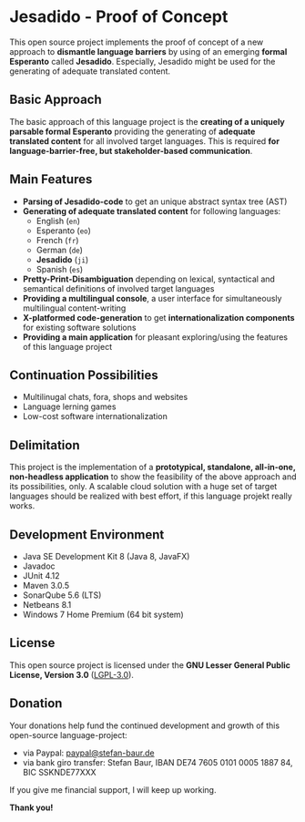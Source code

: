 # Jesadido - Proof of Concept

This open source project implements the proof of concept of a new approach to **dismantle language barriers** by using of an emerging **formal Esperanto** called **Jesadido**.
Especially, Jesadido might be used for the generating of adequate translated content.

## Basic Approach

The basic approach of this language project is the **creating of a uniquely parsable formal Esperanto** providing the generating of **adequate translated content** for all involved target languages.
This is required **for language-barrier-free, but stakeholder-based communication**.

## Main Features

- **Parsing of Jesadido-code** to get an unique abstract syntax tree (AST)
- **Generating of adequate translated content** for following languages:
  - English (`en`)
  - Esperanto (`eo`)
  - French (`fr`)
  - German (`de`)
  - **Jesadido** (`ji`)
  - Spanish (`es`)
- **Pretty-Print-Disambiguation** depending on lexical, syntactical and semantical definitions of involved target languages
- **Providing a multilingual console**, a user interface for simultaneously multilingual content-writing
- **X-platformed code-generation** to get **internationalization components** for existing software solutions
- **Providing a main application** for pleasant exploring/using the features of this language project

## Continuation Possibilities

- Multilinugal chats, fora, shops and websites
- Language lerning games
- Low-cost software internationalization

## Delimitation

This project is the implementation of a **prototypical, standalone, all-in-one, non-headless application** to show the feasibility of the above approach and its possibilities, only.
A scalable cloud solution with a huge set of target languages should be realized with best effort, if this language projekt really works.

## Development Environment

- Java SE Development Kit 8 (Java 8, JavaFX)
- Javadoc
- JUnit 4.12
- Maven 3.0.5
- SonarQube 5.6 (LTS)
- Netbeans 8.1
- Windows 7 Home Premium (64 bit system)

## License

This open source project is licensed under the **GNU Lesser General Public License, Version 3.0** ([LGPL-3.0](https://www.gnu.org/licenses/lgpl-3.0.txt)).

## Donation

Your donations help fund the continued development and growth of this open-source language-project:
- via Paypal: paypal@stefan-baur.de
- via bank giro transfer: Stefan Baur, IBAN DE74 7605 0101 0005 1887 84, BIC SSKNDE77XXX

If you give me financial support, I will keep up working.

**Thank you!**
